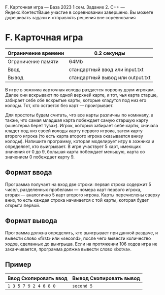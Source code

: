  F. Карточная игра — База 2023 1 сем. Задание 2\. C\+\+ — Яндекс.КонтестВаше участие в соревновании завершено. Вы можете дорешивать задачи и отправлять решения вне соревнования



F. Карточная игра
=================




| Ограничение времени | 0\.2 секунды |
| --- | --- |
| Ограничение памяти | 64Mb |
| Ввод | стандартный ввод или input.txt |
| Вывод | стандартный вывод или output.txt |




 В игре в зожника карточная колода раздается поровну двум игрокам. Далее они вскрывают по одной верхней карте, и тот, чья
 карта старше, забирает себе обе вскрытые карты, которые кладутся под низ его колоды. Тот, кто остается без карт — проигрывает.
 
 Для простоты будем считать, что все карты различны по номиналу, а также, что самая младшая карта
 побеждает самую старшую карту («шестерка берет туза»). 
 Игрок, который забирает себе карты, сначала кладет под низ своей колоды карту первого игрока,
 затем карту второго игрока (то есть карта второго игрока оказывается внизу колоды). 
 Напишите программу, которая моделирует игру в зожника и определяет, кто выигрывает. В игре
 участвует 5 карт, имеющих значения от 0 до 9, большая карта побеждает меньшую, карта со значением 0 побеждает карту 9\. 









Формат ввода
------------


 Программа получает на вход две строки: первая строка содержит 5 чисел, разделенных пробелами — номера карт первого игрока,
 вторая — аналогично 5 карт второго игрока. Карты перечислены сверху вниз, то есть каждая строка начинается с той карты,
 которая будет открыта первой. 
 
Формат вывода
-------------


 Программа должна определить, кто выигрывает при данной раздаче, и вывести слово «ﬁrst» или «second», после чего вывести количество
 ходов, сделанных до выигрыша. Если на протяжении 106
 ходов игра не заканчивается, программа должна вывести слово «botva». 
 
Пример
------




| Ввод Скопировать ввод | Вывод Скопировать вывод |
| --- | --- |
| ``` 1 3 5 7 9 2 4 6 8 0  ``` | ``` second 5  ``` |


